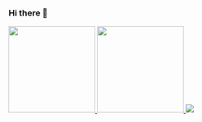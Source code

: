### Hi there 👋


<a href="https://github.com/ystkfujii" align="left">
  <img height="170px" src="https://github-readme-stats.vercel.app/api?username=ystkfujii&count_private=true&show_icons=true&theme=dracula" />
  <img height="170px" src="https://github-readme-stats.vercel.app/api/top-langs/?username=ystkfujii&layout=compact&theme=dracula" />
</a>
<a href="https://github.com/ystkfujii" align="left" >
  <img src="https://github-profile-trophy.vercel.app/?username=ystkfujii&theme=onedark&column=8" />
</a>

<!--
**ystkfujii/ystkfujii** is a ✨ _special_ ✨ repository because its `README.md` (this file) appears on your GitHub profile.

Here are some ideas to get you started:

- 🔭 I’m currently working on ...
- 🌱 I’m currently learning ...
- 👯 I’m looking to collaborate on ...
- 🤔 I’m looking for help with ...
- 💬 Ask me about ...
- 📫 How to reach me: ...
- 😄 Pronouns: ...
- ⚡ Fun fact: ...
-->
